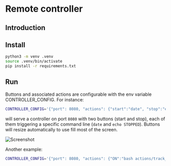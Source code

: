# Remote controller

## Introduction

## Install
```bash
python3 -m venv .venv
source .venv/bin/activate
pip install -r requirements.txt
```

## Run
Buttons and associated actions are configurable with the env variable CONTROLLER_CONFIG. For instance:
```bash
CONTROLLER_CONFIG='{"port": 8080, "actions": {"start":"date", "stop":"echo STOPPED"}}' python main.py
```
will serve a controller on port `8080` with two buttons (start and stop), each of them triggering a specific command line (`date` and `echo STOPPED`). Buttons will resize automatically to use fill most of the screen.

![Screenshot](https://user-images.githubusercontent.com/2452725/105953664-d2425480-6073-11eb-8e20-bce53b3d338f.png)

Another example:
```bash
CONTROLLER_CONFIG='{"port": 8080, "actions": {"ON":"bash actions/track_and_record.sh", "OFF":"bash actions/stop.sh", "TOGGLE": "bash actions/toggle_tracking_and_recording.sh"}}' python main.py
```